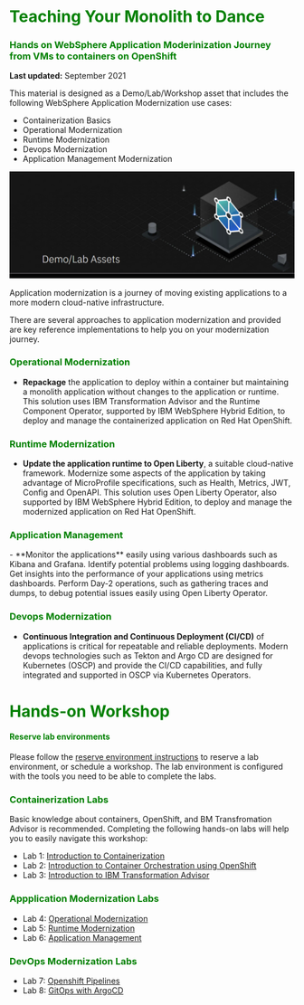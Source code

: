 # <h1 style="color:green">Teaching Your Monolith to Dance </h1>

<h3 style="color:green"> Hands on WebSphere Application Moderinization Journey from VMs to containers on OpenShift</h3>

**Last updated:** September 2021

This material is designed as a Demo/Lab/Workshop asset that includes the following WebSphere Application Modernization use cases: 

  - Containerization Basics
  - Operational Modernization
  - Runtime Modernization
  - Devops Modernization 
  - Application Management Modernization 


![banner](./images/demo-assets.png)


Application modernization is a journey of moving existing applications to a more modern cloud-native infrastructure.

There are several approaches to application modernization and provided are key reference implementations to help you on your modernization journey.

<h3 style="color:green">Operational Modernization</h3>

- **Repackage** the application to deploy within a container but maintaining a monolith application without changes to the application or runtime. This solution uses IBM Transformation Advisor and the Runtime Component Operator, supported by IBM WebSphere Hybrid Edition, to deploy and manage the containerized application on Red Hat OpenShift.

<h3 style="color:green">Runtime Modernization</h3>


- **Update the application runtime to Open Liberty**, a suitable cloud-native framework. Modernize some aspects of the application by taking advantage of MicroProfile specifications, such as Health, Metrics, JWT, Config and OpenAPI. This solution uses Open Liberty Operator, also supported by IBM WebSphere Hybrid Edition, to deploy and manage the modernized application on Red Hat OpenShift.


<h3 style="color:green">Application Management</h3>
- **Monitor the applications** easily using various dashboards such as Kibana and Grafana. Identify potential problems using logging dashboards. Get insights into the performance of your applications using metrics dashboards. Perform Day-2 operations, such as gathering traces and dumps, to debug potential issues easily using Open Liberty Operator. 


<h3 style="color:green">Devops Modernization</h3>

- **Continuous Integration and Continuous Deployment (CI/CD)** of applications is critical for repeatable and reliable deployments. Modern devops technologies such as Tekton and Argo CD are designed for Kubernetes (OSCP) and provide the CI/CD capabilities, and fully integrated and supported in OSCP via Kubernetes Operators.


<h1 style="color:green">Hands-on Workshop</h1>


<h4 style="color:green">Reserve lab environments</h4>


Please follow the [reserve environment instructions](./environments-setup/index.md) to reserve a lab environment, or schedule a workshop. The lab environment is configured with the tools you need to be able to complete the labs.

<h3 style="color:green">Containerization Labs</h3>

Basic knowledge about containers, OpenShift, and BM Transfromation Advisor is recommended. Completing the following hands-on labs will help you to easily navigate this workshop:

- Lab 1: [Introduction to Containerization](./basic-labs/HelloContainer/README.md)
- Lab 2: [Introduction to Container Orchestration using OpenShift](./basic-labs/IntroOpenshift/README.md)
- Lab 3: [Introduction to IBM Transformation Advisor](./basic-labs/TA/README.md)

<h3 style="color:green">Appplication Modernization Labs</h3>

- Lab 4: [Operational Modernization](./appmod-labs/OperationalModernization/README.md)
- Lab 5: [Runtime Modernization](./appmod-labs/RuntimeModernization/README.md)
- Lab 6: [Application Management](./appmod-labs/ApplicationManagement/README.md)


<h3 style="color:green">DevOps Modernization Labs</h3>

- Lab 7: [Openshift Pipelines](./devops-labs/pipelines/README.md)
- Lab 8: [GitOps with ArgoCD](./devops-labs/argocd/README.md)

